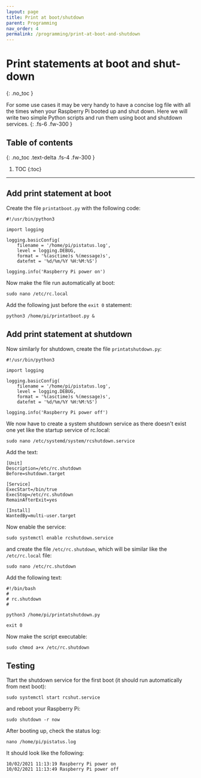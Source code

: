```yaml
---
layout: page
title: Print at boot/shutdown
parent: Programming
nav_order: 4
permalink: /programming/print-at-boot-and-shutdown
---
```


# Print statements at boot and shut-down
{: .no_toc }

For some use cases it may be very handy to have a concise log file with all the times when your Raspberry Pi booted up and shut down. Here we will write two simple Python scripts and run them using boot and shutdown services.
{: .fs-6 .fw-300 }

## Table of contents
{: .no_toc .text-delta .fs-4 .fw-300 }

1. TOC
{:toc}
---

## Add print statement at boot
Create the file `printatboot.py` with the following code:

```
#!/usr/bin/python3

import logging

logging.basicConfig(
	filename = '/home/pi/pistatus.log',
	level = logging.DEBUG,
	format = '%(asctime)s %(message)s',
	datefmt = '%d/%m/%Y %H:%M:%S')

logging.info('Raspberry Pi power on')
```

Now make the file run automatically at boot:

```
sudo nano /etc/rc.local
```

Add the following just before the `exit 0` statement:

```
python3 /home/pi/printatboot.py &
```

## Add print statement at shutdown
Now similarly for shutdown, create the file `printatshutdown.py`:

```
#!/usr/bin/python3

import logging

logging.basicConfig(
	filename = '/home/pi/pistatus.log',
	level = logging.DEBUG,
	format = '%(asctime)s %(message)s',
	datefmt = '%d/%m/%Y %H:%M:%S')

logging.info('Raspberry Pi power off')
```

We now have to create a system shutdown service as there doesn't exist one yet like the startup service of rc.local:

```
sudo nano /etc/systemd/system/rcshutdown.service
```

Add the text:

```
[Unit]
Description=/etc/rc.shutdown
Before=shutdown.target

[Service]
ExecStart=/bin/true
ExecStop=/etc/rc.shutdown
RemainAfterExit=yes

[Install]
WantedBy=multi-user.target
```

Now enable the service:

```
sudo systemctl enable rcshutdown.service
```

and create the file `/etc/rc.shutdown`, which will be similar like the `/etc/rc.local` file:

```
sudo nano /etc/rc.shutdown
```

Add the following text:

```
#!/bin/bash
#
# rc.shutdown
#

python3 /home/pi/printatshutdown.py

exit 0
```

Now make the script executable:

```
sudo chmod a+x /etc/rc.shutdown
```

## Testing
Ttart the shutdown service for the first boot (it should run automatically from next boot):

```
sudo systemctl start rcshut.service
```

and reboot your Raspberry Pi:

```
sudo shutdown -r now
```

After booting up, check the status log:

```
nano /home/pi/pistatus.log
```

It should look like the following:

```
10/02/2021 11:13:19 Raspberry Pi power on
10/02/2021 11:13:49 Raspberry Pi power off
```
